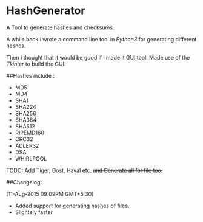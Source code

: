 # HashGenerator
A Tool to generate hashes and checksums.

A while back i wrote a command line tool in _Python3_ for generating different hashes.

Then i thought that it would be good if i made it GUI tool. Made use of the _Tkinter_ to build the GUI.

##Hashes include :

* MD5
* MD4
* SHA1
* SHA224
* SHA256
* SHA384
* SHA512
* RIPEMD160
* CRC32
* ADLER32
* DSA
* WHIRLPOOL

TODO: Add Tiger, Gost, Haval etc. ~~and Generate all for file too.~~

##Changelog:

[11-Aug-2015 09:09PM GMT+5:30]
- Added support for generating hashes of files.
- Slightely faster

